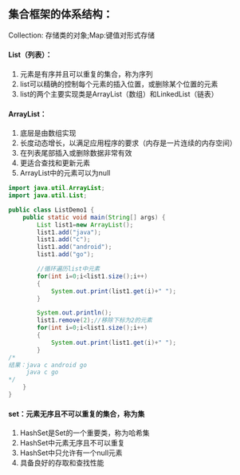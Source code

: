 ## 集合框架的体系结构： 
Collection: 存储类的对象;Map:键值对形式存储

#### List（列表）：
1. 元素是有序并且可以重复的集合，称为序列
2. list可以精确的控制每个元素的插入位置，或删除某个位置的元素
3. list的两个主要实现类是ArrayList（数组）和LinkedList（链表）
#### ArrayList：
1. 底层是由数组实现
2. 长度动态增长，以满足应用程序的要求（内存是一片连续的内存空间）
3. 在列表尾部插入或删除数据非常有效
4. 更适合查找和更新元素
5. ArrayList中的元素可以为null

```java
import java.util.ArrayList;
import java.util.List;

public class ListDemo1 {
    public static void main(String[] args) {
        List list1=new ArrayList();
        list1.add("java");
        list1.add("c");
        list1.add("android");
        list1.add("go");

        //循环遍历list中元素
        for(int i=0;i<list1.size();i++)
        {
            System.out.print(list1.get(i)+" ");
        }

        System.out.println();
        list1.remove(2);//移除下标为2的元素
        for(int i=0;i<list1.size();i++)
        {
            System.out.print(list1.get(i)+" ");
        }
/*
结果：java c android go 
     java c go 
*/
    }
}
```

#### set：元素无序且不可以重复的集合，称为集
1. HashSet是Set的一个重要类，称为哈希集
2. HashSet中元素无序且不可以重复
3. HashSet中只允许有一个null元素
4. 具备良好的存取和查找性能

